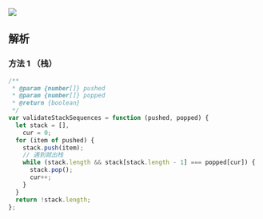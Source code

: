 ![](https://output66.oss-cn-beijing.aliyuncs.com/img/20220223112311.png)

## 解析

### 方法 1 （栈）

```js
/**
 * @param {number[]} pushed
 * @param {number[]} popped
 * @return {boolean}
 */
var validateStackSequences = function (pushed, popped) {
  let stack = [],
    cur = 0;
  for (item of pushed) {
    stack.push(item);
    // 遇到就出栈
    while (stack.length && stack[stack.length - 1] === popped[cur]) {
      stack.pop();
      cur++;
    }
  }
  return !stack.length;
};
```
